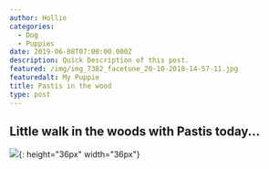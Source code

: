 ```yaml
---
author: Hollie
categories:
  - Dog
  - Puppies
date: 2019-06-08T07:00:00.000Z
description: Quick Description of this post.
featured: /img/img_7382_facetune_20-10-2018-14-57-11.jpg
featuredalt: My Puppie
title: Pastis in the wood
type: post
---
```

## Little walk in the woods with Pastis today...

![](/img/d0rtnxzvsaaalnn.jpg){: height="36px" width="36px"}
